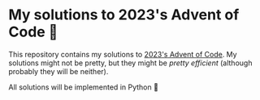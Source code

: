# **My solutions to 2023's Advent of Code** :christmas_tree:

This repository contains my solutions to [2023's Advent of Code](https://adventofcode.com/2023).
My solutions might not be pretty, but they might be *pretty efficient* (although probably they will be neither).

All solutions will be implemented in Python :snake:
